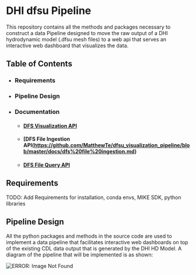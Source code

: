 # DHI dfsu Pipeline
This repository contains all the methods and packages necessary to construct a data Pipeline designed to move the raw
output of a DHI hydrodynamic model (.dfsu mesh files) to a web api that serves an interactive web dashboard that visualizes
the data.

## Table of Contents
* ### Requirements
* ### Pipeline Design
* ### Documentation
  * #### [DFS Visualization API](https://github.com/MatthewTe/dfsu_visualization_pipeline/blob/master/docs/dfs%20file%20visualization.md)
  * #### [DFS File Ingestion API(https://github.com/MatthewTe/dfsu_visualization_pipeline/blob/master/docs/dfs%20file%20ingestion.md)
  * #### [DFS File Query API](https://github.com/MatthewTe/dfsu_visualization_pipeline/blob/master/docs/dfs%20file%20query%20api.md)

## Requirements
TODO: Add Requirements for installation, conda envs, MIKE SDK, python libraries

## Pipeline Design
All the python packages and methods in the source code are used to implement a data pipeline that facilitates interactive web dashboards on top of the existing CDL data output that is generated by the DHI HD Model. A diagram of the pipeline that will be implemented is as shown:

![ERROR: Image Not Found](https://github.com/MatthewTe/dfsu_visualization_pipeline/blob/master/resources/CDL%20Data%20Pipeline.png)
